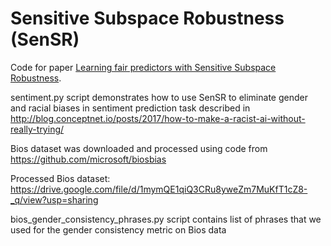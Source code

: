 # Sensitive Subspace Robustness (SenSR) 

Code for paper [Learning fair predictors with Sensitive Subspace Robustness](https://arxiv.org/pdf/1907.00020.pdf).

sentiment.py script demonstrates how to use SenSR to eliminate gender and racial biases in sentiment prediction task described in http://blog.conceptnet.io/posts/2017/how-to-make-a-racist-ai-without-really-trying/

Bios dataset was downloaded and processed using code from https://github.com/microsoft/biosbias

Processed Bios dataset: https://drive.google.com/file/d/1mymQE1qiQ3CRu8yweZm7MuKfT1cZ8-_q/view?usp=sharing

bios_gender_consistency_phrases.py script contains list of phrases that we used for the gender consistency metric on Bios data
